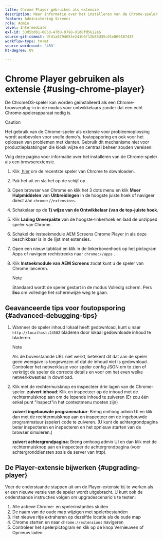 ```yaml
---
title: Chrome Player gebruiken als extensie
description: Meer informatie over het installeren van de Chrome-speler als een browserextensie voor AEM Screens.
feature: Administering Screens
role: Admin
level: Intermediate
exl-id: 53d5bd81-0853-47b0-9798-01d8fd5612e6
source-git-commit: df41a8794683e241b6f12b58d39c01e069187435
workflow-type: tm+mt
source-wordcount: '453'
ht-degree: 0%

---
```


# Chrome Player gebruiken als extensie {#using-chrome-player}

De ChromeOS-speler kan worden geïnstalleerd als een Chrome-browserplug-in in de modus voor ontwikkelaars zonder dat een echt Chrome-spelerapparaat nodig is.

>[!CAUTION]
>
> Het gebruik van de Chrome-speler als extensie voor probleemoplossing wordt aanbevolen voor snelle demo&#39;s, foutopsporing en ook voor het oplossen van problemen met klanten. Gebruik dit mechanisme niet voor productieplaatsingen die kiosk wijze en centraal beheer zouden vereisen.

Volg deze pagina voor informatie over het installeren van de Chrome-speler als een browserextensie.

1. Klik [&#x200B; hier &#x200B;](https://download.macromedia.com/screens/) om de recentste speler van Chrome te downloaden.

1. Pak het uit en sla het op de schijf op.

1. Open browser van Chrome en klik het 3 dots menu en klik **Meer Hulpmiddelen** van **Uitbreidingen** in de hoogste juiste hoek of navigeer direct aan `chrome://extensions`.

1. Schakelaar op de **1&rbrace; wijze van de Ontwikkelaar &lbrace;van de top-juiste hoek.**

1. Klik **Lading Onverpakte** van de hoogste-linkerhoek en laad de unzipped speler van Chrome.

1. Schakel de insteekmodule AEM Screens Chrome Player in als deze beschikbaar is in de lijst met extensies.

1. Open een nieuw tabblad en klik in de linkerbovenhoek op het pictogram Apps of navigeer rechtstreeks naar `chrome://apps` .

1. Klik **Insteekmodule van AEM Screens** zodat kunt u de speler van Chrome lanceren.

   >[!NOTE]
   >
   > Standaard wordt de speler gestart in de modus Volledig scherm. Pers **Esc** om volledige het schermwijze weg te gaan.


## Geavanceerde tips voor foutopsporing {#advanced-debugging-tips}

1. Wanneer de speler inhoud lokaal heeft gedownload, kunt u naar `http://localhost:24502` bladeren door lokaal gedownloade inhoud te bladeren.

   >[!NOTE]
   >
   > Als de bovenstaande URL niet werkt, betekent dit dat aan de speler geen weergave is toegewezen of dat de inhoud niet is gedownload. Controleer het netwerklusje voor speler config JSON om te zien of verkrijgt de speler de correcte details en voor om het even welke netwerkkwesties in download.

1. Klik met de rechtermuisknop en inspecteer drie lagen van de Chrome-speler.
   **zuivert inhoud**: Klik en inspecteer op de inhoud met de rechtermuisknop aan om de lopende inhoud te zuiveren (Er zou één enkel punt &quot;Inspect&quot;in het contextmenu moeten zijn)

   **zuivert ingebouwde programmatuur**: Breng omhoog admin UI en klik dan met de rechtermuisknop aan en inspecteer om de ingebouwde programmatuur (speler) code te zuiveren. (U kunt de achtergrondpagina beter inspecteren en inspecteren en het opnieuw starten van de browser simuleren.)

   **zuivert achtergrondpagina**: Breng omhoog admin UI en dan klik met de rechtermuisknop aan en inspecteer de achtergrondpagina (voor achtergronddiensten zoals de server van http).

## De Player-extensie bijwerken {#upgrading-player}

Voer de onderstaande stappen uit om de Player-extensie bij te werken als er een nieuwe versie van de speler wordt uitgebracht. U kunt ook de onderstaande instructies volgen om upgradescenario&#39;s te testen:

1. Alle actieve Chrome- en spelerinstanties sluiten
1. De naam van de oude map wijzigen met spelerbestanden
1. Het nieuwe ritje extraheren op dezelfde locatie als de oude map
1. Chrome starten en naar `chrome://extensions` navigeren
1. Controleer het spelerpictogram en klik op de knop Vernieuwen of Opnieuw laden
